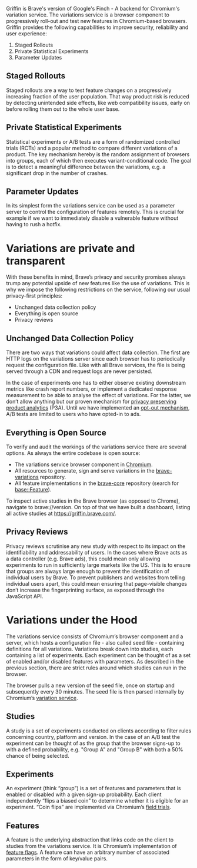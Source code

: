 Griffin is Brave's version of Google's Finch - A backend for Chromium's variation service. The variations service is a browser component to progressively roll-out and test new features in Chromium-based browsers. Griffin provides the following capabilities to improve security, reliability and user experience:

1. Staged Rollouts
2. Private Statistical Experiments
3. Parameter Updates

## Staged Rollouts
Staged rollouts are a way to test feature changes on a progressively increasing fraction of the user population. That way product risk is reduced by detecting unintended side effects, like web compatibility issues, early on before rolling them out to the whole user base.

## Private Statistical Experiments
Statistical experiments or A/B tests are a form of randomized controlled trials (RCTs) and a popular method to compare different variations of a product. The key mechanism hereby is the random assignment of browsers into groups, each of which then executes variant-conditional code. The goal is to detect a meaningful difference between the variations, e.g. a significant drop in the number of crashes.

## Parameter Updates
In its simplest form the variations service can be used as a parameter server to control the configuration of features remotely. This is crucial for example if we want to immediately disable a vulnerable feature without having to rush a hotfix.

# Variations are private and transparent
With these benefits in mind, Brave’s privacy and security promises always trump any potential upside of new features like the use of variations. This is why we impose the following restrictions on the service, following our usual privacy-first principles:

* Unchanged data collection policy
* Everything is open source
* Privacy reviews

## Unchanged Data Collection Policy
There are two ways that variations could affect data collection. The first are HTTP logs on the variations server since each browser has to periodically request the configuration file. Like with all Brave services, the file is being served through a CDN and request logs are never persisted.

In the case of experiments one has to either observe existing downstream metrics like crash report numbers, or implement a dedicated response measurement to be able to analyse the effect of variations. For the latter, we don’t allow anything but our proven mechanism for [privacy preserving product analytics](https://brave.com/privacy-preserving-product-analytics-p3a/) (P3A). Until we have implemented an [opt-out mechanism](https://github.com/brave/brave-browser/issues/15711), A/B tests are limited to users who have opted-in to ads.

## Everything is Open Source
To verify and audit the workings of the variations service there are several options. As always the entire codebase is open source:

* The variations service browser component in [Chromium](https://source.chromium.org/chromium/chromium/src/+/master:components/variations/service/variations_service.h).
* All resources to generate, sign and serve variations in the [brave-variations](https://github.com/brave/brave-variations) repository.
* All feature implementations in the [brave-core](https://github.com/brave/brave-core) repository (search for [base::Feature](https://github.com/brave/brave-core/search?q=base%3A%3Afeature)).

To inspect active studies in the Brave browser (as opposed to Chrome), navigate to brave://version. On top of that we have built a dashboard, listing all active studies at https://griffin.brave.com/.

## Privacy Reviews
Privacy reviews scrutinise any new study with respect to its impact on the identifiability and addressability of users. In the cases where Brave acts as a data controller (e.g. Brave ads), this could mean only allowing experiments to run in sufficiently large markets like the US. This is to ensure that groups are always large enough to prevent the identification of individual users by Brave. To prevent  publishers and websites from telling individual users apart, this could mean ensuring that page-visible changes don’t increase the fingerprinting surface, as exposed through the JavaScript API.

# Variations under the Hood
The variations service consists of Chromium’s browser component and a server, which hosts a configuration file - also called seed file - containing definitions for all variations. Variations break down into studies, each containing a list of experiments. Each experiment can be thought of as a set of enabled and/or disabled features with parameters. As described in the previous section, there are strict rules around which studies can run in the browser.

The browser pulls a new version of the seed file, once on startup and subsequently every 30 minutes. The seed file is then parsed internally by Chromium’s [variation service](https://source.chromium.org/chromium/chromium/src/+/master:components/variations/service/variations_service.h).

## Studies
A study is a set of experiments conducted on clients according to filter rules concerning country, platform and version. In the case of an A/B test the experiment can be thought of as the group that the browser signs-up to with a defined probability, e.g. "Group A" and "Group B" with both a 50% chance of being selected.

## Experiments
An experiment (think “group”) is a set of features and parameters that is enabled or disabled with a given sign-up probability. Each client independently “flips a biased coin” to determine whether it is eligible for an experiment. “Coin flips” are implemented via Chromium’s [field trials](https://source.chromium.org/chromium/chromium/src/+/master:base/metrics/field_trial.h).

## Features
A feature is the underlying abstraction that links code on the client to studies from the variations service. It is Chromium’s implementation of [feature flags](https://en.wikipedia.org/wiki/Feature_toggle). A feature can have an arbitrary number of associated parameters in the form of key/value pairs.